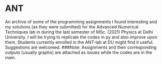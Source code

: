 # ANT
An archive of some of the programming assignments I found interesting and my solutions (as they were submitted) for the Advanced Numerical Techniques lab in during the last semester of MSc. (2021) Physics at Delhi University. I will be trying to replicate the codes in py and also improve upon them. Students currently enrolled in the ANT-lab at DU might find it useful. Suggestions are welcomed. 
###Note: Assignments and their corresponding outputs (usually graphs) are attached as issues while the codes are in the main.
